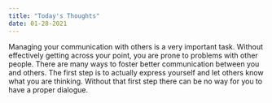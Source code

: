 ```yaml
---
title: "Today's Thoughts"
date: 01-28-2021
---
```

Managing your communication with others is a very important task. Without effectively getting across your point, you are prone to problems with other people.
There are many ways to foster better communication between you and others. The first step is to actually express yourself and let others know what you are thinking. 
Without that first step there can be no way for you to have a proper dialogue.
